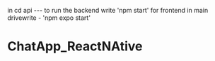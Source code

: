 in cd api  --- to run the backend write 'npm start'
for frontend in main drivewrite - 'npm expo start'

# ChatApp_ReactNAtive
